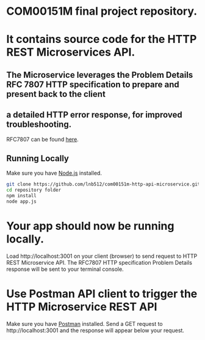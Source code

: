 # COM00151M final project repository.
# It contains source code for the HTTP REST Microservices API.

## The Microservice leverages the Problem Details RFC 7807 HTTP specification to prepare and present back to the client
## a detailed HTTP error response, for improved troubleshooting. 
 
RFC7807 can be found [here](https://datatracker.ietf.org/doc/html/rfc7807).

## Running Locally

Make sure you have [Node.js](http://nodejs.org/) installed.

```sh
git clone https://github.com/lnb512/com00151m-http-api-microservice.git 
cd repository folder
npm install 
node app.js
```

# Your app should now be running locally.
Load http://localhost:3001 on your client (browser) to send request to HTTP REST Microservice API.
The RFC7807 HTTP specification Problem Details response will be sent to your terminal console. 

# Use Postman API client to trigger the HTTP Microservice REST API
Make sure you have [Postman](https://www.postman.com/downloads/) installed. 
Send a GET request to http://localhost:3001 and the response will appear below your request.
